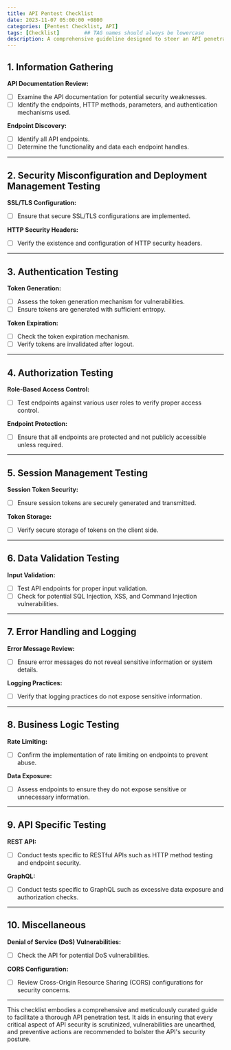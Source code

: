 ```yaml
---
title: API Pentest Checklist
date: 2023-11-07 05:00:00 +0800
categories: [Pentest Checklist, API]
tags: [Checklist]        ## TAG names should always be lowercase
description: A comprehensive guideline designed to steer an API penetration tester through a series of essential steps, procedures, and considerations necessary for conducting a robust and effective penetration test.
---
```


## **1. Information Gathering**

**API Documentation Review:**

- [ ]  Examine the API documentation for potential security weaknesses.
- [ ]  Identify the endpoints, HTTP methods, parameters, and authentication mechanisms used.

**Endpoint Discovery:**

- [ ]  Identify all API endpoints.
- [ ]  Determine the functionality and data each endpoint handles.

---

## **2. Security Misconfiguration and Deployment Management Testing**

**SSL/TLS Configuration:**

- [ ]  Ensure that secure SSL/TLS configurations are implemented.

**HTTP Security Headers:**

- [ ]  Verify the existence and configuration of HTTP security headers.

---

## **3. Authentication Testing**

**Token Generation:**

- [ ]  Assess the token generation mechanism for vulnerabilities.
- [ ]  Ensure tokens are generated with sufficient entropy.

**Token Expiration:**

- [ ]  Check the token expiration mechanism.
- [ ]  Verify tokens are invalidated after logout.

---

## **4. Authorization Testing**

**Role-Based Access Control:**

- [ ]  Test endpoints against various user roles to verify proper access control.

**Endpoint Protection:**

- [ ]  Ensure that all endpoints are protected and not publicly accessible unless required.

---

## **5. Session Management Testing**

**Session Token Security:**

- [ ]  Ensure session tokens are securely generated and transmitted.

**Token Storage:**

- [ ]  Verify secure storage of tokens on the client side.

---

## **6. Data Validation Testing**

**Input Validation:**

- [ ]  Test API endpoints for proper input validation.
- [ ]  Check for potential SQL Injection, XSS, and Command Injection vulnerabilities.

---

## **7. Error Handling and Logging**

**Error Message Review:**

- [ ]  Ensure error messages do not reveal sensitive information or system details.

**Logging Practices:**

- [ ]  Verify that logging practices do not expose sensitive information.

---

## **8. Business Logic Testing**

**Rate Limiting:**

- [ ]  Confirm the implementation of rate limiting on endpoints to prevent abuse.

**Data Exposure:**

- [ ]  Assess endpoints to ensure they do not expose sensitive or unnecessary information.

---

## **9. API Specific Testing**

**REST API:**

- [ ]  Conduct tests specific to RESTful APIs such as HTTP method testing and endpoint security.

**GraphQL:**

- [ ]  Conduct tests specific to GraphQL such as excessive data exposure and authorization checks.

---

## **10. Miscellaneous**

**Denial of Service (DoS) Vulnerabilities:**

- [ ]  Check the API for potential DoS vulnerabilities.

**CORS Configuration:**

- [ ]  Review Cross-Origin Resource Sharing (CORS) configurations for security concerns.

---

This checklist embodies a comprehensive and meticulously curated guide to facilitate a thorough API penetration test. It aids in ensuring that every critical aspect of API security is scrutinized, vulnerabilities are unearthed, and preventive actions are recommended to bolster the API's security posture.